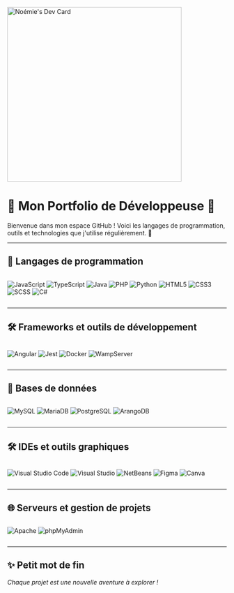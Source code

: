 <a href="https://app.daily.dev/Noctopia"><img src="https://api.daily.dev/devcards/2771c08f440144fab38e76b51c2589b5.png?r=hun" width="400" alt="Noémie's Dev Card"/></a>

# 🌟 Mon Portfolio de Développeuse 🌟

Bienvenue dans mon espace GitHub ! Voici les langages de programmation, outils et technologies que j'utilise régulièrement. 🚀

---

## 🔧 Langages de programmation

<div style="display: flex; flex-wrap: wrap; gap: 10px;">

![JavaScript](https://img.shields.io/badge/JavaScript-F7DF1E?style=for-the-badge&logo=javascript&logoColor=black)
![TypeScript](https://img.shields.io/badge/TypeScript-007ACC?style=for-the-badge&logo=typescript&logoColor=white)
![Java](https://img.shields.io/badge/Java-007396?style=for-the-badge&logo=java&logoColor=white)
![PHP](https://img.shields.io/badge/PHP-777BB4?style=for-the-badge&logo=php&logoColor=white)
![Python](https://img.shields.io/badge/Python-3776AB?style=for-the-badge&logo=python&logoColor=white)
![HTML5](https://img.shields.io/badge/HTML5-E34F26?style=for-the-badge&logo=html5&logoColor=white)
![CSS3](https://img.shields.io/badge/CSS3-1572B6?style=for-the-badge&logo=css3&logoColor=white)
![SCSS](https://img.shields.io/badge/SCSS-CC6699?style=for-the-badge&logo=sass&logoColor=white)
![C#](https://img.shields.io/badge/C%23-239120?style=for-the-badge&logo=c-sharp&logoColor=white)

</div>

---

## 🛠️ Frameworks et outils de développement

<div style="display: flex; flex-wrap: wrap; gap: 10px;">

![Angular](https://img.shields.io/badge/Angular-DD0031?style=for-the-badge&logo=angular&logoColor=white)
![Jest](https://img.shields.io/badge/Jest-C21325?style=for-the-badge&logo=jest&logoColor=white)
![Docker](https://img.shields.io/badge/Docker-2496ED?style=for-the-badge&logo=docker&logoColor=white)
![WampServer](https://img.shields.io/badge/WampServer-FF1F69?style=for-the-badge&logo=wampserver&logoColor=white)

</div>

---

## 📂 Bases de données

<div style="display: flex; flex-wrap: wrap; gap: 10px;">

![MySQL](https://img.shields.io/badge/MySQL-4479A1?style=for-the-badge&logo=mysql&logoColor=white)
![MariaDB](https://img.shields.io/badge/MariaDB-003545?style=for-the-badge&logo=mariadb&logoColor=white)
![PostgreSQL](https://img.shields.io/badge/PostgreSQL-336791?style=for-the-badge&logo=postgresql&logoColor=white)
![ArangoDB](https://img.shields.io/badge/ArangoDB-DDE072?style=for-the-badge&logo=arangodb&logoColor=black)

</div>

---

## 🛠️ IDEs et outils graphiques

<div style="display: flex; flex-wrap: wrap; gap: 10px;">

![Visual Studio Code](https://img.shields.io/badge/VS%20Code-007ACC?style=for-the-badge&logo=visual-studio-code&logoColor=white)
![Visual Studio](https://img.shields.io/badge/Visual%20Studio-5C2D91?style=for-the-badge&logo=visual-studio&logoColor=white)
![NetBeans](https://img.shields.io/badge/NetBeans-1B6AC6?style=for-the-badge&logo=apache-netbeans-ide&logoColor=white)
![Figma](https://img.shields.io/badge/Figma-F24E1E?style=for-the-badge&logo=figma&logoColor=white)
![Canva](https://img.shields.io/badge/Canva-00C4CC?style=for-the-badge&logo=canva&logoColor=white)

</div>

---

## 🌐 Serveurs et gestion de projets

<div style="display: flex; flex-wrap: wrap; gap: 10px;">

![Apache](https://img.shields.io/badge/Apache-D22128?style=for-the-badge&logo=apache&logoColor=white)
![phpMyAdmin](https://img.shields.io/badge/phpMyAdmin-6C78AF?style=for-the-badge&logo=phpmyadmin&logoColor=white)

</div>

---

## ✨ Petit mot de fin  
*Chaque projet est une nouvelle aventure à explorer !*
